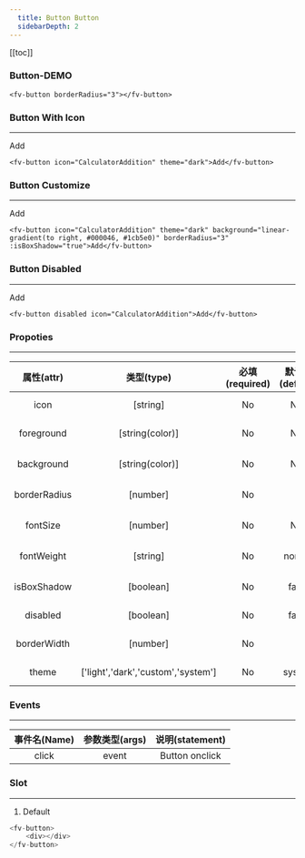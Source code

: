 ```yaml
---
  title: Button Button
  sidebarDepth: 2
---
```

  
[[toc]]

### Button-DEMO

<fv-button borderRadius="3"></fv-button>

```vue
<fv-button borderRadius="3"></fv-button>
```

### Button With Icon
---
<fv-button icon="CalculatorAddition" theme="dark">Add</fv-button>

```vue
<fv-button icon="CalculatorAddition" theme="dark">Add</fv-button>
```

### Button Customize
---
<fv-button icon="CalculatorAddition" theme="dark" background="linear-gradient(to right, #000046, #1cb5e0)" borderRadius="3" :isBoxShadow="true">Add</fv-button>

```vue
<fv-button icon="CalculatorAddition" theme="dark" background="linear-gradient(to right, #000046, #1cb5e0)" borderRadius="3" :isBoxShadow="true">Add</fv-button>
```

### Button Disabled
---
<fv-button disabled icon="CalculatorAddition">Add</fv-button>

```vue
<fv-button disabled icon="CalculatorAddition">Add</fv-button>
```

### Propoties
---
|  属性(attr)  |             类型(type)             | 必填(required) | 默认值(default) |    说明(statement)    |
|:------------:|:----------------------------------:|:--------------:|:---------------:|:---------------------:|
|     icon     |              [string]              |       No       |       N/A       | Icon with Fabric-Icon |
|  foreground  |          [string(color)]           |       No       |       N/A       |     Button 前景色     |
|  background  |          [string(color)]           |       No       |       N/A       |     Button 背景色     |
| borderRadius |              [number]              |       No       |        3        |    Button 圆角大小    |
|   fontSize   |              [number]              |       No       |       N/A       |    Button 字体大小    |
|  fontWeight  |              [string]              |       No       |     normal      |   Button 字体粗细度   |
| isBoxShadow  |             [boolean]              |       No       |      false      |   开启`Button`阴影    |
|   disabled   |             [boolean]              |       No       |      false      |    Disabled button    |
| borderWidth  |              [number]              |       No       |        2        |    Button 边框大小    |
|    theme     | ['light','dark','custom','system'] |       No       |     system      |     Custom theme      |

### Events
---
| 事件名(Name) | 参数类型(args) | 说明(statement) |
|:------------:|:--------------:|:---------------:|
|    click     |     event      | Button onclick  |

### Slot
---
1. Default

```javascript
<fv-button>
    <div></div>
</fv-button>
```